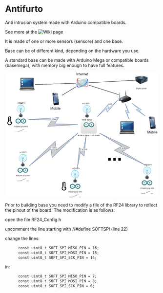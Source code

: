 # Antifurto
Anti intrusion system made with Arduino compatible boards.

See more at the ![Wiki page](https://github.com/escaglia69/Antifurto/wiki)

It is made of one or more sensors (sensore) and one base.

Base can be of different kind, depending on the hardware you use.

A standard base can be made with Arduino Mega or compatible boards (basemega), with memory big enough to have full features.

![Schema](https://raw.githubusercontent.com/escaglia69/Antifurto/master/images/Antifurto.jpg)

Prior to building base  you need to modify a file of the RF24 library to reflect the pinout of the board.
The modification is as follows:

open the file RF24_Config.h

uncomment the line starting with //#define SOFTSPI (line 22)

change the lines:
```
      const uint8_t SOFT_SPI_MISO_PIN = 16; 
      const uint8_t SOFT_SPI_MOSI_PIN = 15; 
      const uint8_t SOFT_SPI_SCK_PIN = 14;  
```
in:
```
      const uint8_t SOFT_SPI_MISO_PIN = 7; 
      const uint8_t SOFT_SPI_MOSI_PIN = 8; 
      const uint8_t SOFT_SPI_SCK_PIN = 6;  
```

